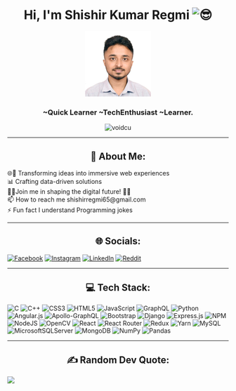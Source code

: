 <h1 align="center">Hi, I'm Shishir Kumar Regmi <img src="https://fonts.gstatic.com/s/e/notoemoji/latest/1f60e/512.gif" alt="😎" width="30" height="30"></h1>
<p align="center"><img src="./Shishir Photo.jpg" width="150"></p>
<h3 align="center">~Quick Learner ~TechEnthusiast ~Learner.</h3>
<p align="center"> <img src="https://komarev.com/ghpvc/?username=Shishirkumarregmi&label=Profile%20views&color=0e75b6&style=flat" alt="voidcu" /> 
</p>
<hr>
<h2 align="center"> 💫 About Me:</h2>
🌐🧠 Transforming ideas into immersive web experiences<br>📊 Crafting data-driven solutions <br>👩‍💻Join me in shaping the digital future! 🚀🤝
<br>📫 How to reach me shishirregmi65@gmail.com<br>⚡ Fun fact I understand Programming jokes

<hr>
<h2 align="center"> 🌐 Socials:</h2>
<p align="center">

[![Facebook](https://img.shields.io/badge/Facebook-%231877F2.svg?logo=Facebook&logoColor=white)](https://facebook.com/shishir.regmi.90) [![Instagram](https://img.shields.io/badge/Instagram-%23E4405F.svg?logo=Instagram&logoColor=white)](https://instagram.com/ccrregmi65) [![LinkedIn](https://img.shields.io/badge/LinkedIn-%230077B5.svg?logo=linkedin&logoColor=white)](https://linkedin.com/in/shishir-regmi-480b76206) [![Reddit](https://img.shields.io/badge/Reddit-%23FF4500.svg?logo=Reddit&logoColor=white)](https://reddit.com/user/CcrRegmi) 
</p>
<hr>
<h2 align="center"> 💻 Tech Stack:</h2>

![C](https://img.shields.io/badge/c-%2300599C.svg?style=for-the-badge&logo=c&logoColor=white) ![C++](https://img.shields.io/badge/c++-%2300599C.svg?style=for-the-badge&logo=c%2B%2B&logoColor=white) ![CSS3](https://img.shields.io/badge/css3-%231572B6.svg?style=for-the-badge&logo=css3&logoColor=white) ![HTML5](https://img.shields.io/badge/html5-%23E34F26.svg?style=for-the-badge&logo=html5&logoColor=white) ![JavaScript](https://img.shields.io/badge/javascript-%23323330.svg?style=for-the-badge&logo=javascript&logoColor=%23F7DF1E) ![GraphQL](https://img.shields.io/badge/-GraphQL-E10098?style=for-the-badge&logo=graphql&logoColor=white) ![Python](https://img.shields.io/badge/python-3670A0?style=for-the-badge&logo=python&logoColor=ffdd54) ![Angular.js](https://img.shields.io/badge/angular.js-%23E23237.svg?style=for-the-badge&logo=angularjs&logoColor=white) ![Apollo-GraphQL](https://img.shields.io/badge/-ApolloGraphQL-311C87?style=for-the-badge&logo=apollo-graphql) ![Bootstrap](https://img.shields.io/badge/bootstrap-%23563D7C.svg?style=for-the-badge&logo=bootstrap&logoColor=white) ![Django](https://img.shields.io/badge/django-%23092E20.svg?style=for-the-badge&logo=django&logoColor=white) ![Express.js](https://img.shields.io/badge/express.js-%23404d59.svg?style=for-the-badge&logo=express&logoColor=%2361DAFB) ![NPM](https://img.shields.io/badge/NPM-%23000000.svg?style=for-the-badge&logo=npm&logoColor=white) ![NodeJS](https://img.shields.io/badge/node.js-6DA55F?style=for-the-badge&logo=node.js&logoColor=white) ![OpenCV](https://img.shields.io/badge/opencv-%23white.svg?style=for-the-badge&logo=opencv&logoColor=white) ![React](https://img.shields.io/badge/react-%2320232a.svg?style=for-the-badge&logo=react&logoColor=%2361DAFB) ![React Router](https://img.shields.io/badge/React_Router-CA4245?style=for-the-badge&logo=react-router&logoColor=white) ![Redux](https://img.shields.io/badge/redux-%23593d88.svg?style=for-the-badge&logo=redux&logoColor=white) ![Yarn](https://img.shields.io/badge/yarn-%232C8EBB.svg?style=for-the-badge&logo=yarn&logoColor=white) ![MySQL](https://img.shields.io/badge/mysql-%2300f.svg?style=for-the-badge&logo=mysql&logoColor=white) ![MicrosoftSQLServer](https://img.shields.io/badge/Microsoft%20SQL%20Sever-CC2927?style=for-the-badge&logo=microsoft%20sql%20server&logoColor=white) ![MongoDB](https://img.shields.io/badge/MongoDB-%234ea94b.svg?style=for-the-badge&logo=mongodb&logoColor=white) ![NumPy](https://img.shields.io/badge/numpy-%23013243.svg?style=for-the-badge&logo=numpy&logoColor=white) ![Pandas](https://img.shields.io/badge/pandas-%23150458.svg?style=for-the-badge&logo=pandas&logoColor=white)

<hr>
<h2 align="center"> ✍️ Random Dev Quote:</h2>

![](https://quotes-github-readme.vercel.app/api?type=horizontal&theme=radical)

<!-- Proudly created with GPRM ( https://gprm.itsvg.in ) -->
